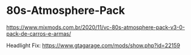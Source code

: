 # 80s-Atmosphere-Pack

https://www.mixmods.com.br/2020/11/vc-80s-atmosphere-pack-v3-0-pack-de-carros-e-armas/


Headlight Fix: https://www.gtagarage.com/mods/show.php?id=22159
